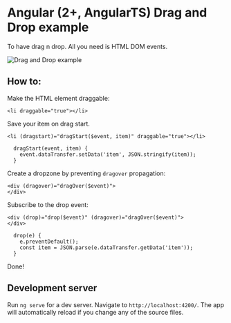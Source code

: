 # Angular (2+, AngularTS) Drag and Drop example

To have drag n drop. All you need is HTML DOM events.

![Drag and Drop example](/../images/images/dragndrop.gif?raw=true)


## How to:

Make the HTML element draggable:

```
<li draggable="true"></li>
```

Save your item on drag start.

```
<li (dragstart)="dragStart($event, item)" draggable="true"></li>
```

```
  dragStart(event, item) {
    event.dataTransfer.setData('item', JSON.stringify(item));
  }
```

Create a dropzone by preventing `dragover` propagation:

```
<div (dragover)="dragOver($event)">
</div>
```

Subscribe to the drop event:

```
<div (drop)="drop($event)" (dragover)="dragOver($event)">
</div>
```

```
  drop(e) {
    e.preventDefault();
    const item = JSON.parse(e.dataTransfer.getData('item'));
  }
```

Done!

## Development server

Run `ng serve` for a dev server. Navigate to `http://localhost:4200/`. The app will automatically reload if you change any of the source files.
